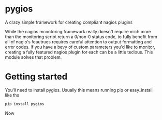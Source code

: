 pygios
=========

A crazy simple framework for creating compliant nagios plugins

While the nagios monotoring framework really doesn't require mich more
than the monitoring script return a 0/non-0 status code, to fully
benefit from all of nagio's feautrues requires careful attention to
output formatting and error codes.  If you have a bevy of custom
parameters you'd like to monitor, creating a fully featured nagios
plugin for each can be a little tedious.  This module solves that
problem.


Getting started
===============

You'll need to install pygios.  Usually this means running pip or easy_install like ths

````bash
pip install pygios 
````

Now